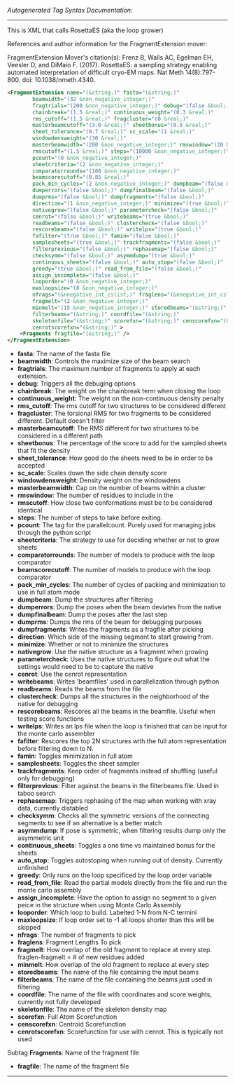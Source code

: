 <!-- THIS IS AN AUTOGENERATED FILE: Don't edit it directly, instead change the schema definition in the code itself. -->

_Autogenerated Tag Syntax Documentation:_

---
This is XML that calls RosettaES (aka the loop grower)

References and author information for the FragmentExtension mover:

FragmentExtension Mover's citation(s):
Frenz B, Walls AC, Egelman EH, Veesler D, and DiMaio F.  (2017).  RosettaES: a sampling strategy enabling automated interpretation of difficult cryo-EM maps.  Nat Meth 14(8):797-800.  doi: 10.1038/nmeth.4340.

```xml
<FragmentExtension name="(&string;)" fasta="(&string;)"
        beamwidth="(32 &non_negative_integer;)"
        fragtrials="(200 &non_negative_integer;)" debug="(false &bool;)"
        chainbreak="(1.5 &real;)" continuous_weight="(0.3 &real;)"
        rms_cutoff="(1.5 &real;)" fragcluster="(0 &real;)"
        masterbeamcutoff="(3.0 &real;)" sheetbonus="(0.5 &real;)"
        sheet_tolerance="(0.7 &real;)" sc_scale="(1 &real;)"
        windowdensweight="(30 &real;)"
        masterbeamwidth="(200 &non_negative_integer;)" rmswindow="(20 &real;)"
        rmscutoff="(1.5 &real;)" steps="(10000 &non_negative_integer;)"
        pcount="(0 &non_negative_integer;)"
        sheetcriteria="(2 &non_negative_integer;)"
        comparatorrounds="(100 &non_negative_integer;)"
        beamscorecutoff="(0.85 &real;)"
        pack_min_cycles="(2 &non_negative_integer;)" dumpbeam="(false &bool;)"
        dumperrors="(false &bool;)" dumpfinalbeam="(false &bool;)"
        dumprms="(false &bool;)" dumpfragments="(false &bool;)"
        direction="(1 &non_negative_integer;)" minimize="(true &bool;)"
        nativegrow="(false &bool;)" parametercheck="(false &bool;)"
        cenrot="(false &bool;)" writebeams="(true &bool;)"
        readbeams="(false &bool;)" clustercheck="(false &bool;)"
        rescorebeams="(false &bool;)" writelps="(true &bool;)"
        fafilter="(true &bool;)" famin="(false &bool;)"
        samplesheets="(true &bool;)" trackfragments="(false &bool;)"
        filterprevious="(false &bool;)" rephasemap="(false &bool;)"
        checksymm="(false &bool;)" asymmdump="(true &bool;)"
        continuous_sheets="(false &bool;)" auto_stop="(false &bool;)"
        greedy="(true &bool;)" read_from_file="(false &bool;)"
        assign_incomplete="(false &bool;)"
        looporder="(0 &non_negative_integer;)"
        maxloopsize="(8 &non_negative_integer;)"
        nfrags="(&nnegative_int_cslist;)" fraglens="(&nnegative_int_cslist;)"
        fragmelt="(2 &non_negative_integer;)"
        minmelt="(15 &non_negative_integer;)" storedbeams="(&string;)"
        filterbeams="(&string;)" coordfile="(&string;)"
        skeletonfile="(&string;)" scorefxn="(&string;)" censcorefxn="(&string;)"
        cenrotscorefxn="(&string;)" >
    <Fragments fragfile="(&string;)" />
</FragmentExtension>
```

-   **fasta**: The name of the fasta file
-   **beamwidth**: Controls the maximize size of the beam search
-   **fragtrials**: The maximum number of fragments to apply at each extension.
-   **debug**: Triggers all the debuging options
-   **chainbreak**: The weight on the chainbreak term when closing the loop
-   **continuous_weight**: The weight on the non-continuous density penalty
-   **rms_cutoff**: The rms cutoff for two structures to be considered different
-   **fragcluster**: The torsional RMS for two fragments to be considered different. Default doesn't filter
-   **masterbeamcutoff**: The RMS different for two structures to be considered in a different path
-   **sheetbonus**: The percentage of the score to add for the sampled sheets that fit the density
-   **sheet_tolerance**: How good do the sheets need to be in order to be accepted
-   **sc_scale**: Scales down the side chain density score
-   **windowdensweight**: Density weight on the windowdens
-   **masterbeamwidth**: Cap on the number of beams within a cluster
-   **rmswindow**: The number of residues to include in the
-   **rmscutoff**: How close two conformations must be to be considered identical
-   **steps**: The number of steps to take before exiting.
-   **pcount**: The tag for the parallelcount. Purely used for managing jobs through the python script
-   **sheetcriteria**: The strategy to use for deciding whether or not to grow sheets
-   **comparatorrounds**: The number of models to produce with the loop comparator
-   **beamscorecutoff**: The number of models to produce with the loop comparator
-   **pack_min_cycles**: The number of cycles of packing and minimization to use in full atom mode
-   **dumpbeam**: Dump the structures after filtering
-   **dumperrors**: Dump the poses when the beam deviates from the native
-   **dumpfinalbeam**: Dump the poses after the last step
-   **dumprms**: Dumps the rms of the beam for debugging purposes
-   **dumpfragments**: Writes the fragments as a fragfile after picking
-   **direction**: Which side of the missing segment to start growing from.
-   **minimize**: Whether or not to minimize the structures
-   **nativegrow**: Use the native structure as a fragment when growing
-   **parametercheck**: Uses the native structures to figure out what the settings would need to be to capture the native
-   **cenrot**: Use the cenrot representation
-   **writebeams**: Writes 'beamfiles' used in parallelization through python
-   **readbeams**: Reads the beams from the file
-   **clustercheck**: Dumps all the structures in the neighborhood of the native for debugging
-   **rescorebeams**: Rescores all the beams in the beamfile. Useful when testing score functions
-   **writelps**: Writes an lps file when the loop is finished that can be input for the monte carlo assembler
-   **fafilter**: Rescores the top 2N structures with the full atom representation before filtering down to N.
-   **famin**: Toggles minimization in full atom
-   **samplesheets**: Toggles the sheet sampler
-   **trackfragments**: Keep order of fragments instead of shuffling (useful only for debugging)
-   **filterprevious**: Filter against the beams in the filterbeams file. Used in taboo search
-   **rephasemap**: Triggers rephasing of the map when working with xray data, currently distabled
-   **checksymm**: Checks all the symmetric versions of the connecting segments to see if an alternative is a better match
-   **asymmdump**: If pose is symmetric, when filtering results dump only the asymmetric unit
-   **continuous_sheets**: Toggles a one time vs maintained bonus for the sheets
-   **auto_stop**: Toggles autostoping when running out of density. Currently unfinished
-   **greedy**: Only runs on the loop specificed by the loop order variable
-   **read_from_file**: Read the partial models directly from the file and run the monte carlo assembly
-   **assign_incomplete**: Have the option to assign no segment to a given peice in the structure when using Monte Carlo Assembly
-   **looporder**: Which loop to build. Labelted 1-N from N-C termini
-   **maxloopsize**: If loop order set to -1 all loops shorter than this will be skipped
-   **nfrags**: The number of fragments to pick
-   **fraglens**: Fragment Lengths To pick
-   **fragmelt**: How overlap of the old fragment to replace at every step. fraglen-fragmelt = # of new residues added
-   **minmelt**: How overlap of the old fragment to replace at every step
-   **storedbeams**: The name of the file containing the input beams
-   **filterbeams**: The name of the file containing the beams just used in filtering
-   **coordfile**: The name of the file with coordinates and score weights, currently not fully developed
-   **skeletonfile**: The name of the skeleton density map
-   **scorefxn**: Full Atom Scorefunction
-   **censcorefxn**: Centroid Scorefunction
-   **cenrotscorefxn**: Scorefunction for use with cenrot. This is typically not used


Subtag **Fragments**:   Name of the fragment file

-   **fragfile**: The name of the fragment file

---
